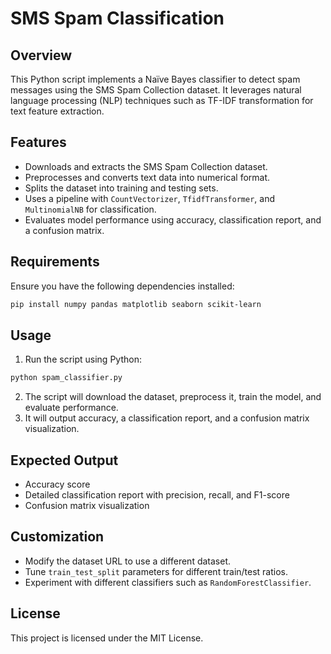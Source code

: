 # SMS Spam Classification

## Overview
This Python script implements a Naïve Bayes classifier to detect spam messages using the SMS Spam Collection dataset. It leverages natural language processing (NLP) techniques such as TF-IDF transformation for text feature extraction.

## Features
- Downloads and extracts the SMS Spam Collection dataset.
- Preprocesses and converts text data into numerical format.
- Splits the dataset into training and testing sets.
- Uses a pipeline with `CountVectorizer`, `TfidfTransformer`, and `MultinomialNB` for classification.
- Evaluates model performance using accuracy, classification report, and a confusion matrix.

## Requirements
Ensure you have the following dependencies installed:

```bash
pip install numpy pandas matplotlib seaborn scikit-learn
```

## Usage
1. Run the script using Python:

```bash
python spam_classifier.py
```

2. The script will download the dataset, preprocess it, train the model, and evaluate performance.
3. It will output accuracy, a classification report, and a confusion matrix visualization.

## Expected Output
- Accuracy score
- Detailed classification report with precision, recall, and F1-score
- Confusion matrix visualization

## Customization
- Modify the dataset URL to use a different dataset.
- Tune `train_test_split` parameters for different train/test ratios.
- Experiment with different classifiers such as `RandomForestClassifier`.

## License
This project is licensed under the MIT License.

